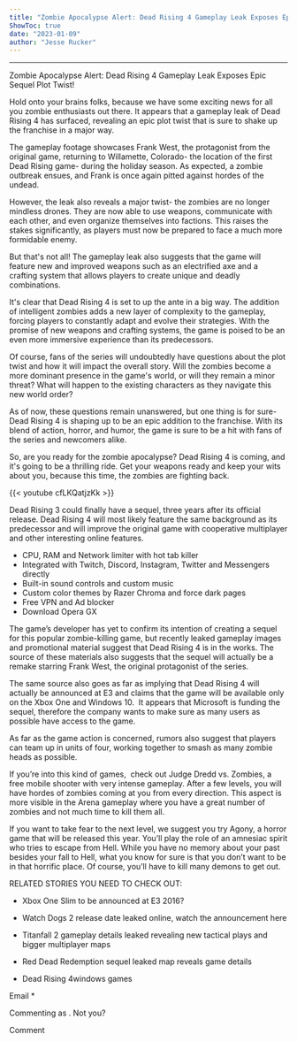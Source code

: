 ```yaml
---
title: "Zombie Apocalypse Alert: Dead Rising 4 Gameplay Leak Exposes Epic Sequel Plot Twist!"
ShowToc: true 
date: "2023-01-09"
author: "Jesse Rucker"
---
```

*****
Zombie Apocalypse Alert: Dead Rising 4 Gameplay Leak Exposes Epic Sequel Plot Twist!

Hold onto your brains folks, because we have some exciting news for all you zombie enthusiasts out there. It appears that a gameplay leak of Dead Rising 4 has surfaced, revealing an epic plot twist that is sure to shake up the franchise in a major way.

The gameplay footage showcases Frank West, the protagonist from the original game, returning to Willamette, Colorado- the location of the first Dead Rising game- during the holiday season. As expected, a zombie outbreak ensues, and Frank is once again pitted against hordes of the undead.

However, the leak also reveals a major twist- the zombies are no longer mindless drones. They are now able to use weapons, communicate with each other, and even organize themselves into factions. This raises the stakes significantly, as players must now be prepared to face a much more formidable enemy.

But that's not all! The gameplay leak also suggests that the game will feature new and improved weapons such as an electrified axe and a crafting system that allows players to create unique and deadly combinations.

It's clear that Dead Rising 4 is set to up the ante in a big way. The addition of intelligent zombies adds a new layer of complexity to the gameplay, forcing players to constantly adapt and evolve their strategies. With the promise of new weapons and crafting systems, the game is poised to be an even more immersive experience than its predecessors.

Of course, fans of the series will undoubtedly have questions about the plot twist and how it will impact the overall story. Will the zombies become a more dominant presence in the game's world, or will they remain a minor threat? What will happen to the existing characters as they navigate this new world order?

As of now, these questions remain unanswered, but one thing is for sure- Dead Rising 4 is shaping up to be an epic addition to the franchise. With its blend of action, horror, and humor, the game is sure to be a hit with fans of the series and newcomers alike.

So, are you ready for the zombie apocalypse? Dead Rising 4 is coming, and it's going to be a thrilling ride. Get your weapons ready and keep your wits about you, because this time, the zombies are fighting back.

{{< youtube cfLKQatjzKk >}} 



Dead Rising 3 could finally have a sequel, three years after its official release. Dead Rising 4 will most likely feature the same background as its predecessor and will improve the original game with cooperative multiplayer and other interesting online features.
 
- CPU, RAM and Network limiter with hot tab killer
 - Integrated with Twitch, Discord, Instagram, Twitter and Messengers directly
 - Built-in sound controls and custom music
 - Custom color themes by Razer Chroma and force dark pages
 - Free VPN and Ad blocker
 - Download Opera GX

 
The game’s developer has yet to confirm its intention of creating a sequel for this popular zombie-killing game, but recently leaked gameplay images and promotional material suggest that Dead Rising 4 is in the works. The source of these materials also suggests that the sequel will actually be a remake starring Frank West, the original protagonist of the series.
 
The same source also goes as far as implying that Dead Rising 4 will actually be announced at E3 and claims that the game will be available only on the Xbox One and Windows 10.  It appears that Microsoft is funding the sequel, therefore the company wants to make sure as many users as possible have access to the game.
 
As far as the game action is concerned, rumors also suggest that players can team up in units of four, working together to smash as many zombie heads as possible.

 
If you’re into this kind of games,  check out Judge Dredd vs. Zombies, a free mobile shooter with very intense gameplay. After a few levels, you will have hordes of zombies coming at you from every direction. This aspect is more visible in the Arena gameplay where you have a great number of zombies and not much time to kill them all.
 
If you want to take fear to the next level, we suggest you try Agony, a horror game that will be released this year. You’ll play the role of an amnesiac spirit who tries to escape from Hell. While you have no memory about your past besides your fall to Hell, what you know for sure is that you don’t want to be in that horrific place. Of course, you’ll have to kill many demons to get out.
 
RELATED STORIES YOU NEED TO CHECK OUT:
 
- Xbox One Slim to be announced at E3 2016?
 - Watch Dogs 2 release date leaked online, watch the announcement here
 - Titanfall 2 gameplay details leaked revealing new tactical plays and bigger multiplayer maps
 - Red Dead Redemption sequel leaked map reveals game details

 

 
- Dead Rising 4windows games

 
Email * 
 

Commenting as .
Not you?

 
Comment 





